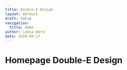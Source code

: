 ```yaml
---
title: Double-E Design
layout: default
draft: false
navigation: 
  title: Home
author: Leesa Ward
date: 2024-09-17
---
```


# Homepage Double-E Design